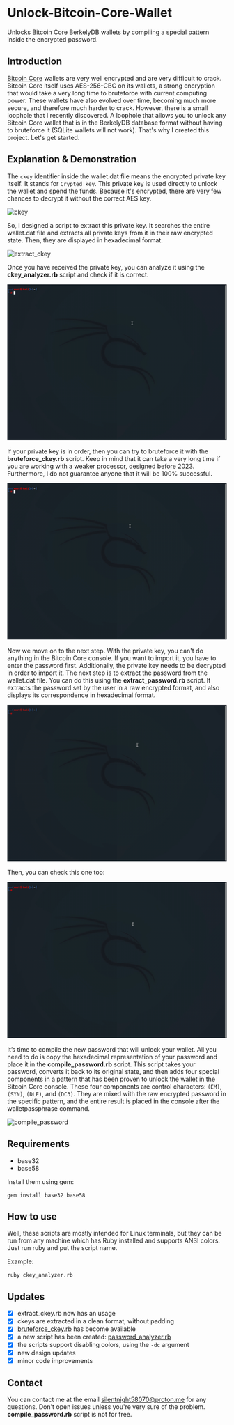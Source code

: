 # Unlock-Bitcoin-Core-Wallet
Unlocks Bitcoin Core BerkelyDB wallets by compiling a special pattern inside the encrypted password.
## Introduction
[Bitcoin Core](https://bitcoin.org/en/bitcoin-core/wallet) wallets are very well encrypted and are very difficult to crack. Bitcoin Core itself uses AES-256-CBC on its wallets, a strong encryption that would take a very long time to bruteforce with current computing power. These wallets have also evolved over time, becoming much more secure, and therefore much harder to crack. However, there is a small loophole that I recently discovered. A loophole that allows you to unlock any Bitcoin Core wallet that is in the BerkelyDB database format without having to bruteforce it (SQLite wallets will not work). That's why I created this project. Let's get started.
## Explanation & Demonstration
The `ckey` identifier inside the wallet.dat file means the encrypted private key itself. It stands for `Crypted key`. This private key is used directly to unlock the wallet and spend the funds. Because it's encrypted, there are very few chances to decrypt it without the correct AES key.

![ckey](https://github.com/silentnight717/Unlock-Bitcoin-Core-Wallet/blob/main/assets/ckey.png)

So, I designed a script to extract this private key. It searches the entire wallet.dat file and extracts all private keys from it in their raw encrypted state. Then, they are displayed in hexadecimal format.

![extract_ckey](https://github.com/silentnight717/Unlock-Bitcoin-Core-Wallet/blob/main/assets/extract_ckey.gif) 

Once you have received the private key, you can analyze it using the **ckey_analyzer.rb** script and check if it is correct.

![ckey_analyzer](https://github.com/silentnight717/Unlock-Bitcoin-Core-Wallet/blob/main/assets/ckey_analyzer.gif)

If your private key is in order, then you can try to bruteforce it with the **bruteforce_ckey.rb** script. Keep in mind that it can take a very long time if you are working with a weaker processor, designed before 2023. Furthermore, I do not guarantee anyone that it will be 100% successful.

![bruteforce_ckey](https://github.com/silentnight717/Unlock-Bitcoin-Core-Wallet/blob/main/assets/bruteforce_ckey.gif)

Now we move on to the next step. With the private key, you can't do anything in the Bitcoin Core console. If you want to import it, you have to enter the password first. Additionally, the private key needs to be decrypted in order to import it. The next step is to extract the password from the wallet.dat file. You can do this using the **extract_password.rb** script. It extracts the password set by the user in a raw encrypted format, and also displays its correspondence in hexadecimal format.

![extract_password](https://github.com/silentnight717/Unlock-Bitcoin-Core-Wallet/blob/main/assets/extract_password.gif)

Then, you can check this one too:

![password_analyzer](https://github.com/silentnight717/Unlock-Bitcoin-Core-Wallet/blob/main/assets/password_analyzer.gif)

It’s time to compile the new password that will unlock your wallet. All you need to do is copy the hexadecimal representation of your password and place it in the **compile_password.rb** script. This script takes your password, converts it back to its original state, and then adds four special components in a pattern that has been proven to unlock the wallet in the Bitcoin Core console. These four components are control characters: `(EM)`, `(SYN)`, `(DLE)`, and `(DC3)`. They are mixed with the raw encrypted password in the specific pattern, and the entire result is placed in the console after the walletpassphrase command.

![compile_password](https://github.com/silentnight717/Unlock-Bitcoin-Core-Wallet/blob/main/assets/compile_password.gif)

## Requirements
* base32
* base58

Install them using gem: 
```
gem install base32 base58
```
## How to use
Well, these scripts are mostly intended for Linux terminals, but they can be run from any machine which has Ruby installed and supports ANSI colors. Just run ruby and put the script name.

Example: 
```
ruby ckey_analyzer.rb
```

## Updates
- [X] extract_ckey.rb now has an usage
- [X] ckeys are extracted in a clean format, without padding 
- [X] [bruteforce_ckey.rb](https://github.com/silentnight717/Unlock-Bitcoin-Core-Wallet/blob/main/bruteforce_ckey.rb) has become available
- [X] a new script has been created: [password_analyzer.rb](https://github.com/silentnight717/Unlock-Bitcoin-Core-Wallet/blob/main/password_analyzer.rb)
- [X] the scripts support disabling colors, using the `-dc` argument
- [X] new design updates
- [X] minor code improvements

## Contact
You can contact me at the email silentnight58070@proton.me for any questions. Don't open issues unless you're very sure of the problem. **compile_password.rb** script is not for free. 

